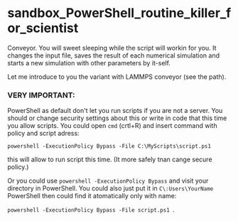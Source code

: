 # sandbox_PowerShell_routine_killer_for_scientist
Conveyor. You will sweet sleeping while the script will workin for you. It changes the input file, saves the result of each numerical simulation and starts a new simulation with other parameters by it-self.

Let me introduce to you the variant with LAMMPS conveyor (see the path).

### **VERY IMPORTANT:** 
PowerShell as default don't let you run scripts if you are not a server. You should or change security settings about this 
or write in code that this time you allow scripts. You could open `cmd` (crtl+R) and insert command with policy and script adress:

`powershell -ExecutionPolicy Bypass -File C:\MyScripts\script.ps1 `

this will allow to run script this time. (It more safely tnan cange secure policy.)

Or you could use `powershell -ExecutionPolicy Bypass` and visit your directory in PowerShell. You could also just put it in 
`C\:Users\YourName ` PowerShell then could find it atomatically only with name:

`powershell -ExecutionPolicy Bypass -File script.ps1 `.
